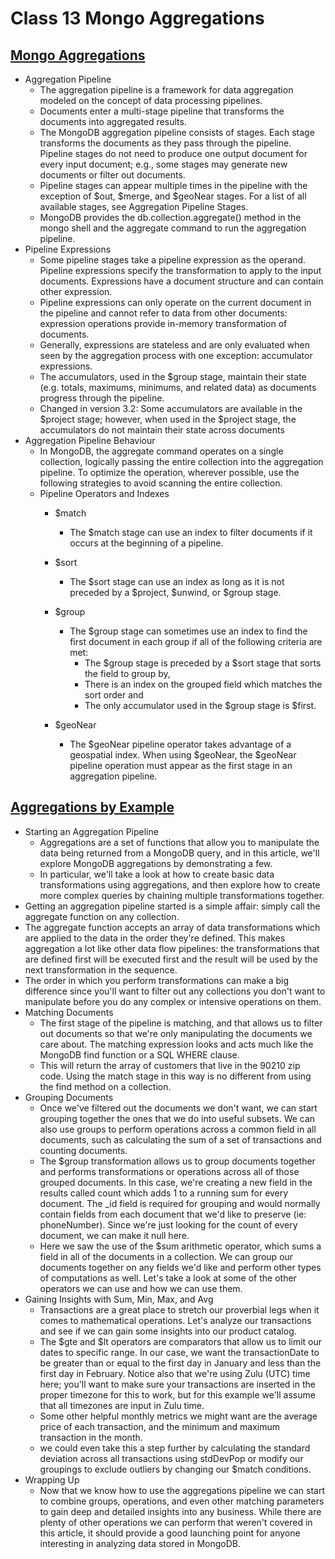 # Class 13 Mongo Aggregations 

## [Mongo Aggregations](https://docs.mongodb.com/manual/core/aggregation-pipeline/)
- Aggregation Pipeline
    - The aggregation pipeline is a framework for data aggregation modeled on the concept of data processing pipelines.
    - Documents enter a multi-stage pipeline that transforms the documents into aggregated results.
    - The MongoDB aggregation pipeline consists of stages. Each stage transforms the documents as they pass through the pipeline. Pipeline stages do not need to produce one output document for every input document; e.g., some stages may generate new documents or filter out documents.
    - Pipeline stages can appear multiple times in the pipeline with the exception of $out, $merge, and $geoNear stages. For a list of all available stages, see Aggregation Pipeline Stages.
    - MongoDB provides the db.collection.aggregate() method in the mongo shell and the aggregate command to run the aggregation pipeline.
- Pipeline Expressions
    - Some pipeline stages take a pipeline expression as the operand. Pipeline expressions specify the transformation to apply to the input documents. Expressions have a document structure and can contain other expression.
    - Pipeline expressions can only operate on the current document in the pipeline and cannot refer to data from other documents: expression operations provide in-memory transformation of documents.
    - Generally, expressions are stateless and are only evaluated when seen by the aggregation process with one exception: accumulator expressions.
    - The accumulators, used in the $group stage, maintain their state (e.g. totals, maximums, minimums, and related data) as documents progress through the pipeline.
    - Changed in version 3.2: Some accumulators are available in the $project stage; however, when used in the $project stage, the accumulators do not maintain their state across documents
- Aggregation Pipeline Behaviour 
    - In MongoDB, the aggregate command operates on a single collection, logically passing the entire collection into the aggregation pipeline. To optimize the operation, wherever possible, use the following strategies to avoid scanning the entire collection.
    - Pipeline Operators and Indexes
        - $match
            - The $match stage can use an index to filter documents if it occurs at the beginning of a pipeline.
        - $sort
            - The $sort stage can use an index as long as it is not preceded by a $project, $unwind, or $group stage.
        - $group
            - The $group stage can sometimes use an index to find the first document in each group if all of the following criteria are met:
                - The $group stage is preceded by a $sort stage that sorts the field to group by,
                - There is an index on the grouped field which matches the sort order and
                - The only accumulator used in the $group stage is $first.

        - $geoNear
            - The $geoNear pipeline operator takes advantage of a geospatial index. When using $geoNear, the $geoNear pipeline operation must appear as the first stage in an aggregation pipeline.

## [Aggregations by Example](https://www.compose.com/articles/aggregations-in-mongodb-by-example/)

- Starting an Aggregation Pipeline
    - Aggregations are a set of functions that allow you to manipulate the data being returned from a MongoDB query, and in this article, we'll explore MongoDB aggregations by demonstrating a few.
    - In particular, we'll take a look at how to create basic data transformations using aggregations, and then explore how to create more complex queries by chaining multiple transformations together.
- Getting an aggregation pipeline started is a simple affair: simply call the aggregate function on any collection.
- The aggregate function accepts an array of data transformations which are applied to the data in the order they're defined. This makes aggregation a lot like other data flow pipelines: the transformations that are defined first will be executed first and the result will be used by the next transformation in the sequence.
-  The order in which you perform transformations can make a big difference since you'll want to filter out any collections you don't want to manipulate before you do any complex or intensive operations on them.
- Matching Documents
    - The first stage of the pipeline is matching, and that allows us to filter out documents so that we're only manipulating the documents we care about. The matching expression looks and acts much like the MongoDB find function or a SQL WHERE clause.
    - This will return the array of customers that live in the 90210 zip code. Using the match stage in this way is no different from using the find method on a collection.
- Grouping Documents
    - Once we've filtered out the documents we don't want, we can start grouping together the ones that we do into useful subsets. We can also use groups to perform operations across a common field in all documents, such as calculating the sum of a set of transactions and counting documents.
    - The $group transformation allows us to group documents together and performs transformations or operations across all of those grouped documents. In this case, we're creating a new field in the results called count which adds 1 to a running sum for every document. The _id field is required for grouping and would normally contain fields from each document that we'd like to preserve (ie: phoneNumber). Since we're just looking for the count of every document, we can make it null here.
    - Here we saw the use of the $sum arithmetic operator, which sums a field in all of the documents in a collection. We can group our documents together on any fields we'd like and perform other types of computations as well. Let's take a look at some of the other operators we can use and how we can use them.
- Gaining Insights with Sum, Min, Max, and Avg
    - Transactions are a great place to stretch our proverbial legs when it comes to mathematical operations. Let's analyze our transactions and see if we can gain some insights into our product catalog.
    - The $gte and $lt operators are comparators that allow us to limit our dates to specific range. In our case, we want the transactionDate to be greater than or equal to the first day in January and less than the first day in February. Notice also that we're using Zulu (UTC) time here; you'll want to make sure your transactions are inserted in the proper timezone for this to work, but for this example we'll assume that all timezones are input in Zulu time.
    - Some other helpful monthly metrics we might want are the average price of each transaction, and the minimum and maximum transaction in the month.
    - we could even take this a step further by calculating the standard deviation across all transactions using stdDevPop or modify our groupings to exclude outliers by changing our $match conditions.
- Wrapping Up
    - Now that we know how to use the aggregations pipeline we can start to combine groups, operations, and even other matching parameters to gain deep and detailed insights into any business. While there are plenty of other operations we can perform that weren't covered in this article, it should provide a good launching point for anyone interesting in analyzing data stored in MongoDB.
